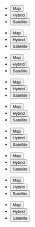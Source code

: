 
<ul class="usa-button-group usa-button-group--segmented">
  <li class="usa-button-group__item">
    <button type="button" class="usa-button">Map</button>
  </li>
  <li class="usa-button-group__item">
    <button type="button" class="usa-button usa-button--outline">Hybrid</button>
  </li>
  <li class="usa-button-group__item">
    <button type="button" class="usa-button usa-button--outline">
      Satellite
    </button>
  </li>
</ul>
<ul class="usa-button-group usa-button-group--segmented">
  <li class="usa-button-group__item">
    <button type="button" class="usa-button">Map</button>
  </li>
  <li class="usa-button-group__item">
    <button type="button" class="usa-button">Hybrid</button>
  </li>
  <li class="usa-button-group__item">
    <button type="button" class="usa-button">Satellite</button>
  </li>
</ul>
<ul class="usa-button-group usa-button-group--segmented">
  <li class="usa-button-group__item">
    <button type="button" class="usa-button usa-button--accent-cool">
      Map
    </button>
  </li>
  <li class="usa-button-group__item">
    <button type="button" class="usa-button usa-button--accent-cool">
      Hybrid
    </button>
  </li>
  <li class="usa-button-group__item">
    <button type="button" class="usa-button usa-button--accent-cool">
      Satellite
    </button>
  </li>
</ul>
<ul class="usa-button-group usa-button-group--segmented">
  <li class="usa-button-group__item">
    <button type="button" class="usa-button usa-button--accent-warm">
      Map
    </button>
  </li>
  <li class="usa-button-group__item">
    <button type="button" class="usa-button usa-button--accent-warm">
      Hybrid
    </button>
  </li>
  <li class="usa-button-group__item">
    <button type="button" class="usa-button usa-button--accent-warm">
      Satellite
    </button>
  </li>
</ul>
<ul class="usa-button-group usa-button-group--segmented">
  <li class="usa-button-group__item">
    <button type="button" class="usa-button usa-button--base">Map</button>
  </li>
  <li class="usa-button-group__item">
    <button type="button" class="usa-button usa-button--base">Hybrid</button>
  </li>
  <li class="usa-button-group__item">
    <button type="button" class="usa-button usa-button--base">Satellite</button>
  </li>
</ul>
<ul class="usa-button-group usa-button-group--segmented">
  <li class="usa-button-group__item">
    <button type="button" class="usa-button usa-button--big">Map</button>
  </li>
  <li class="usa-button-group__item">
    <button type="button" class="usa-button usa-button--big">Hybrid</button>
  </li>
  <li class="usa-button-group__item">
    <button type="button" class="usa-button usa-button--big">Satellite</button>
  </li>
</ul>
<ul class="usa-button-group usa-button-group--segmented">
  <li class="usa-button-group__item">
    <button type="button" class="usa-button usa-button--outline">Map</button>
  </li>
  <li class="usa-button-group__item">
    <button type="button" class="usa-button usa-button--outline">Hybrid</button>
  </li>
  <li class="usa-button-group__item">
    <button type="button" class="usa-button usa-button--outline">
      Satellite
    </button>
  </li>
</ul>
<div class="bg-base-darkest padding-1" style="max-width: fit-content">
  <ul class="usa-button-group usa-button-group--segmented">
    <li class="usa-button-group__item">
      <button
        type="button"
        class="usa-button usa-button--outline usa-button--inverse"
      >
        Map
      </button>
    </li>
    <li class="usa-button-group__item">
      <button
        type="button"
        class="usa-button usa-button--outline usa-button--inverse"
      >
        Hybrid
      </button>
    </li>
    <li class="usa-button-group__item">
      <button
        type="button"
        class="usa-button usa-button--outline usa-button--inverse"
      >
        Satellite
      </button>
    </li>
  </ul>
</div>
<ul class="usa-button-group usa-button-group--segmented">
  <li class="usa-button-group__item">
    <button type="button" class="usa-button usa-button--secondary">Map</button>
  </li>
  <li class="usa-button-group__item">
    <button type="button" class="usa-button usa-button--secondary">
      Hybrid
    </button>
  </li>
  <li class="usa-button-group__item">
    <button type="button" class="usa-button usa-button--secondary">
      Satellite
    </button>
  </li>
</ul>